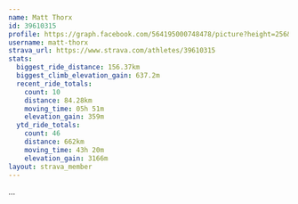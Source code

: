 ```yaml
---
name: Matt Thorx
id: 39610315
profile: https://graph.facebook.com/564195000748478/picture?height=256&width=256
username: matt-thorx
strava_url: https://www.strava.com/athletes/39610315
stats:
  biggest_ride_distance: 156.37km
  biggest_climb_elevation_gain: 637.2m
  recent_ride_totals:
    count: 10
    distance: 84.28km
    moving_time: 05h 51m
    elevation_gain: 359m
  ytd_ride_totals:
    count: 46
    distance: 662km
    moving_time: 43h 20m
    elevation_gain: 3166m
layout: strava_member
--- 
```

...
